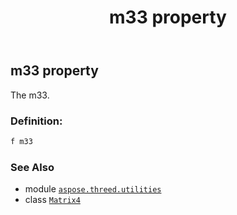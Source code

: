﻿---
title: m33 property
second_title: Aspose.3D for Python via .NET API References
description: 
type: docs
weight: 310
url: /python-net/aspose.threed.utilities/matrix4/m33/
is_root: false
---

## m33 property


The m33.
### Definition:
```python
f m33 
```

### See Also
* module [`aspose.threed.utilities`](../../)
* class [`Matrix4`](/3d/python-net/aspose.threed.utilities/matrix4)

